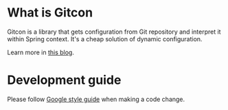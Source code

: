 # What is Gitcon
Gitcon is a library that gets configuration from Git repository and interpret it within Spring context. It's a cheap solution of dynamic configuration.

Learn more in [this blog](http://blog.cyclopsgroup.org/2014/09/gitcon-runtime-configuration-via-git.html).

# Development guide
Please follow [Google style guide](https://github.com/google/styleguide) when making a code change.

